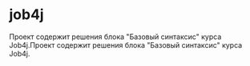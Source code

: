 # job4j
Проект содержит решения блока "Базовый синтаксис" курса Job4j.Проект содержит решения блока "Базовый синтаксис" курса Job4j.